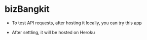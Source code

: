 # bizBangkit

- To test API requests, after hosting it locally, you can try this [app](https://www.postman.com/)

- After settling, it will be hosted on Heroku
